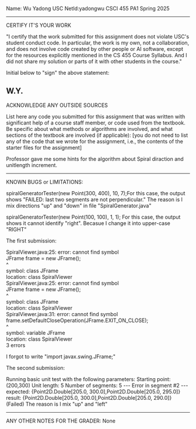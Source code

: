Name: Wu Yadong
USC NetId:yadongwu
CSCI 455 PA1
Spring 2025

----------------------------------------------
CERTIFY IT'S YOUR WORK

"I certify that the work submitted for this assignment does not
violate USC's student conduct code.  In particular, the work is my
own, not a collaboration, and does not involve code created by other
people or AI software, except for the resources explicitly
mentioned in the CS 455 Course Syllabus.  And I did not share my
solution or parts of it with other students in the course."

Initial below to "sign" the above statement:

W.Y.
----------------------------------------------
ACKNOWLEDGE ANY OUTSIDE SOURCES

List here any code you submitted for this assignment that was written
with significant help of a course staff member, or code used from the
textbook.  Be specific about what methods or algorithms are involved,
and what sections of the textbook are involved (if applicable): [you do
not need to list any of the code that we wrote for the assignment,
i.e., the contents of the starter files for the assignment]

Professor gave me some hints for the algorithm about Spiral diraction and unitlength increment.

----------------------------------------------
KNOWN BUGS or LIMITATIONS:

spiralGeneratorTester(new Point(300, 400), 10, 7);For this case, the output shows "FAILED: last two segments are not perpendicular." The reason is I mix directions "up" and "down" in file "SpiralGenerator.java"

spiralGeneratorTester(new Point(100, 100), 1, 1); For this case, the output shows it cannot identify "right". Becasue I change it into upper-case "RIGHT"


The first submission:

SpiralViewer.java:25: error: cannot find symbol                                                                                                                                           
          JFrame frame = new JFrame();                                                                                                                                                        
          ^                                                                                                                                                                                   
      symbol:   class JFrame                                                                                                                                                                  
      location: class SpiralViewer                                                                                                                                                            
    SpiralViewer.java:25: error: cannot find symbol                                                                                                                                           
          JFrame frame = new JFrame();                                                                                                                                                        
                             ^                                                                                                                                                                
      symbol:   class JFrame                                                                                                                                                                  
      location: class SpiralViewer                                                                                                                                                            
    SpiralViewer.java:31: error: cannot find symbol                                                                                                                                           
          frame.setDefaultCloseOperation(JFrame.EXIT_ON_CLOSE);                                                                                                                               
                                         ^                                                                                                                                                    
      symbol:   variable JFrame                                                                                                                                                               
      location: class SpiralViewer                                                                                                                                                            
    3 errors       

I forgot to write "import javax.swing.JFrame;"


The second submission:

Running basic unit test with the following parameters:
  Starting point:      (200,300)
  Unit length:         5
  Number of segments:  5
--- Error in segment #2 ---
    expected: {Point2D.Double[205.0, 300.0],Point2D.Double[205.0, 295.0]}
    result: {Point2D.Double[205.0, 300.0],Point2D.Double[205.0, 290.0]}
(Failed)
The reason is I mix "up" and "left"

----------------------------------------------
ANY OTHER NOTES FOR THE GRADER:
None
